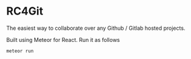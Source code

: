 # RC4Git
The easiest way to collaborate over any Github / Gitlab hosted projects.

Built using Meteor for React. Run it as follows

```
meteor run
```
